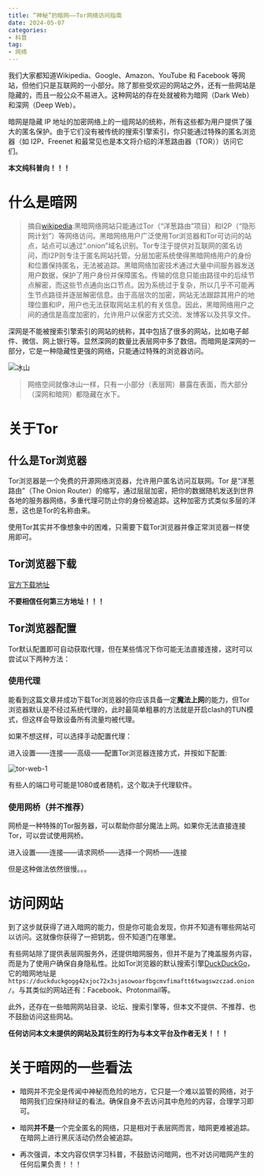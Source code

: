 ```yaml
---
title: “神秘”的暗网——Tor网络访问指南
date: 2024-05-07
categories:
- 科普
tag: 
- 网络
---
```


我们大家都知道Wikipedia、Google、Amazon、YouTube 和 Facebook 等网站，但他们只是互联网的一小部分。除了那些受欢迎的网站之外，还有一些网站是隐藏的，而且一般公众不易进入。这种网站的存在处就被称为暗网（Dark Web）和深网（Deep Web）。

暗网是隐藏 IP 地址的加密网络上的一组网站的统称，所有这些都为用户提供了强大的匿名保护。由于它们没有被传统的搜索引擎索引，你只能通过特殊的匿名浏览器（如 I2P、Freenet 和最常见也是本文将介绍的洋葱路由器（TOR））访问它们。

**本文纯科普向！！！**

<!--more-->

# 什么是暗网

> 摘自[wikipedia](https://zh.wikipedia.org/wiki/黑暗网站):黑暗网络网站只能通过Tor（“洋葱路由”项目）和I2P（“隐形网计划”）等网络访问。黑暗网络用户广泛使用Tor浏览器和Tor可访问的站点，站点可以通过“.onion”域名识别。Tor专注于提供对互联网的匿名访问，而I2P则专注于匿名网站托管。分层加密系统使得黑暗网络用户的身份和位置保持匿名，无法被追踪。黑暗网络加密技术通过大量中间服务器发送用户数据，保护了用户身份并保障匿名。传输的信息只能由路径中的后续节点解密，而这些节点通向出口节点。因为系统过于复杂，所以几乎不可能再生节点路径并逐层解密信息。由于高层次的加密，网站无法跟踪其用户的地理位置和IP，用户也无法获取网站主机的有关信息。因此，黑暗网络用户之间的通信是高度加密的，允许用户以保密方式交流、发博客以及共享文件。

深网是不能被搜索引擎索引的网站的统称，其中包括了很多的网站，比如电子邮件、微信、网上银行等。显然深网的数量比表层网中多了数倍。而暗网是深网的一部分，它是一种隐藏性更强的网络，只能通过特殊的浏览器访问。

![![冰山](https://raw.githubusercontent.com/Rayminn/img/main/bingshan.jpg)](https://cdn.jsdelivr.net/gh/Rayminn/img/bingshan.jpg)

> 网络空间就像冰山一样，只有一小部分（表层网）暴露在表面，而大部分（深网和暗网）都隐藏在水下。

# 关于Tor

## 什么是Tor浏览器

Tor浏览器是一个免费的开源网络浏览器，允许用户匿名访问互联网。Tor 是“洋葱路由”（The Onion Router）的缩写，通过层层加密，把你的数据随机发送到世界各地的服务器网络，多重代理可防止你的身份被追踪。这种加密方式类似多层的洋葱，这也是Tor的名称由来。

使用Tor其实并不像想象中的困难，只需要下载Tor浏览器并像正常浏览器一样使用即可。

## Tor浏览器下载

[官方下载地址](https://www.torproject.org/download/)

**不要相信任何第三方地址！！！**

## Tor浏览器配置

Tor默认配置即可自动获取代理，但在某些情况下你可能无法直接连接，这时可以尝试以下两种方法：


### 使用代理

能看到这篇文章并成功下载Tor浏览器的你应该具备一定**魔法上网**的能力，但Tor浏览器默认是不经过系统代理的，此时最简单粗暴的方法就是开启clash的TUN模式，但这样会导致设备所有流量均被代理。

如果不想这样，可以选择手动配置代理：

进入设置——连接——高级——配置Tor浏览器连接方式，并按如下配置:

![![tor-web-1](https://raw.githubusercontent.com/Rayminn/img/main/tor-web-1.png)](https://cdn.jsdelivr.net/gh/Rayminn/img/tor-web-1.png)

有些人的端口号可能是1080或者随机，这个取决于代理软件。

### 使用网桥（并不推荐）

网桥是一种特殊的Tor服务器，可以帮助你部分魔法上网。如果你无法直接连接Tor，可以尝试使用网桥。

进入设置——连接——请求网桥——选择一个网桥——连接

但是这种做法依然很慢。。。

# 访问网站

到了这步就获得了进入暗网的能力，但是你可能会发现，你并不知道有哪些网站可以访问。这就像你获得了一把钥匙，但不知道门在哪里。

有些网站除了提供表层网服务外，还提供暗网服务，但并不是为了掩盖服务内容，而是为了使用户确保自身隐私性。比如Tor浏览器的默认搜索引擎[DuckDuckGo](https://duckduckgo.com/)，它的暗网地址是`https://duckduckgogg42xjoc72x3sjasowoarfbgcmvfimaftt6twagswzczad.onion/`。与其类似的网站还有：Facebook、Protonmail等。

此外，还存在一些暗网网站目录、论坛、搜索引擎等，但本文不提供、不推荐、也不鼓励访问这些网站。

**任何访问本文未提供的网站及其衍生的行为与本文平台及作者无关！！！**

# 关于暗网的一些看法

- 暗网并不完全是传闻中神秘而危险的地方，它只是一个难以监管的网络，对于暗网我们应保持辩证的看法。确保自身不去访问其中危险的内容，合理学习即可。

- 暗网**并不是**一个完全匿名的网络，只是相对于表层网而言，暗网更难被追踪。在暗网上进行黑灰活动仍然会被追踪。

- 再次强调，本文内容仅供学习科普，不鼓励访问暗网，也不对访问暗网产生的任何后果负责！！！

